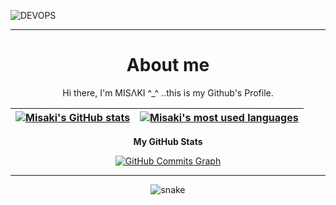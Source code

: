 ![DEVOPS](https://user-images.githubusercontent.com/43518207/173331017-7df89f8b-28d8-445d-9776-a0bb5439cf20.gif)


---

<h1 align="center">About me</h1>


<p align="center">
 Hi there, I'm MISΛKI ^_^  ..this is my Github's Profile.
</p>

<div align="center">
  
<!-- 
[![mmounchi's 42 stats](https://badge.mediaplus.ma/darkgray/mmounchi)](https://github.com/oakoudad/badge42)
 -->

| [![Misaki's GitHub stats](https://github-readme-stats.vercel.app/api?username=meriem-mounchid&count_private=true&show_icons=true&hide=issues&hide_border=true&theme=dracula)](https://github.com/meriem-mounchid?tab=repositories) | [![Misaki's most used languages](https://github-readme-stats.vercel.app/api/top-langs/?username=meriem-mounchid&layout=compact&hide_border=true&theme=dracula)](https://github.com/meriem-mounchid?tab=repositories) |
|:-:|:-:|

 <b>My GitHub Stats</b>

<a href="http://www.github.com/meriem-mounchid"><img src="https://activity-graph.herokuapp.com/graph?username=meriem-mounchid&bg_color=1c1917&color=ffffff&line=6366f1&point=ffffff&area_color=1c1917&area=true&hide_border=true&custom_title=GitHub%20Commits%20Graph" alt="GitHub Commits Graph" /></a>
</div>

---

<p align="center">
   <img src="https://github.com/meriem-mounchid/meriem-mounchid/blob/output/github-contribution-grid-snake.svg" alt="snake">
</p>
